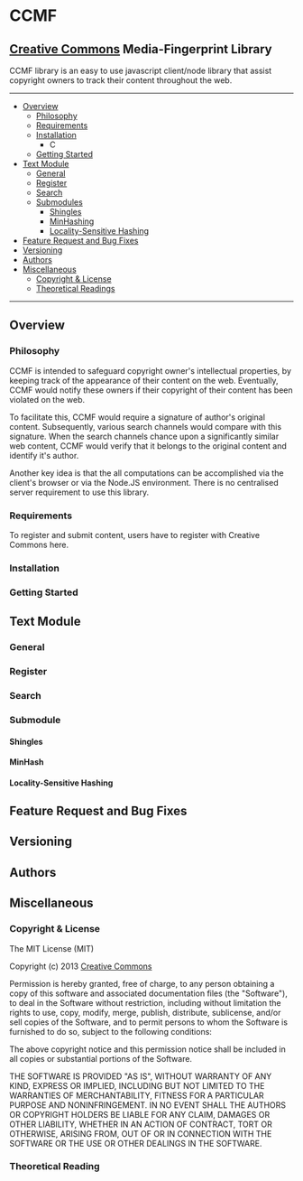CCMF
====

[Creative Commons][1] Media-Fingerprint Library
---

CCMF library is an easy to use javascript client/node library that assist copyright owners to track their content throughout the web.
* * *

*   [Overview](#overview)
    *   [Philosophy](#philosophy)
    *   [Requirements](#requirements)
    *   [Installation](#installation)
    	* C  
    *   [Getting Started](#gettingStarted)
*   [Text Module](#textModule)
    *   [General](#textModule-general)
    *   [Register](#textModule-register)
    *   [Search](#textModule-search)
    * 	[Submodules](#textModule-submodules)
    	* [Shingles](#textModule-shingles)
    	* [MinHashing](#textModule-minhash)
    	* [Locality-Sensitive Hashing](#textModule-lsh)
*	[Feature Request and Bug Fixes](#feature&bugs)
*	[Versioning](#versioning)
*	[Authors](#authors)
*   [Miscellaneous](#misc)
    *   [Copyright & License](#copyright&license)
    *   [Theoretical Readings](#theoreticalReading)

[1]: http://creativecommons.org/ "Creative Commons"

* * * 
<h2 id="overview">Overview</h2>

<h3 id="philosophy">Philosophy</h3>

CCMF is intended to safeguard  copyright owner's intellectual properties, by keeping track of the appearance of their content on the web. Eventually, CCMF would notify these owners if their copyright of their content has been violated on the web.

To facilitate this, CCMF would require a signature of author's original content. Subsequently, various search channels would compare with this signature. When the search channels chance upon a significantly similar web content, CCMF would verify that it belongs to the original content and identify it's author. 

Another key idea is that the all computations can be accomplished via the client's browser or via the Node.JS environment. There is no centralised server requirement to use this library.

<h3 id="requirements">Requirements</h3>

To register and submit content, users have to register with Creative Commons here.

<h3 id="installation">Installation<h3>

<h3 id="gettingStarted">Getting Started</h3>

<h2 id="textModule">Text Module</h2>

<h3 id="textModule-general">General</h3>

<h3 id="textModule-register">Register</h3>

<h3 id="textModule-search">Search</h3>

<h3 id="textModule-submodules">Submodule</h3>

<h4 id="textModule-shingles">Shingles</h4>

<h4 id="textModule-minhash">MinHash</h4>

<h4 id="textModule-lsh">Locality-Sensitive Hashing</h4>

<h2 id="feature&bugs">Feature Request and Bug Fixes</h2>

<h2 id="versioning">Versioning</h2>

<h2 id="authors">Authors</h2>

<h2 id="misc">Miscellaneous</h2>

<h3 id="copyright&license">Copyright & License</h3>

The MIT License (MIT)

Copyright (c) 2013 [Creative Commons][1]

Permission is hereby granted, free of charge, to any person obtaining a copy
of this software and associated documentation files (the "Software"), to deal
in the Software without restriction, including without limitation the rights
to use, copy, modify, merge, publish, distribute, sublicense, and/or sell
copies of the Software, and to permit persons to whom the Software is
furnished to do so, subject to the following conditions:

The above copyright notice and this permission notice shall be included in
all copies or substantial portions of the Software.

THE SOFTWARE IS PROVIDED "AS IS", WITHOUT WARRANTY OF ANY KIND, EXPRESS OR
IMPLIED, INCLUDING BUT NOT LIMITED TO THE WARRANTIES OF MERCHANTABILITY,
FITNESS FOR A PARTICULAR PURPOSE AND NONINFRINGEMENT. IN NO EVENT SHALL THE
AUTHORS OR COPYRIGHT HOLDERS BE LIABLE FOR ANY CLAIM, DAMAGES OR OTHER
LIABILITY, WHETHER IN AN ACTION OF CONTRACT, TORT OR OTHERWISE, ARISING FROM,
OUT OF OR IN CONNECTION WITH THE SOFTWARE OR THE USE OR OTHER DEALINGS IN
THE SOFTWARE.

<h3 id="theoreticalReading">Theoretical Reading</h3> 

